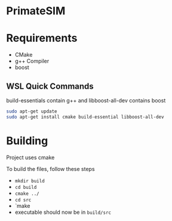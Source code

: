 # PrimateSIM

# Requirements

- CMake
- g++ Compiler
- boost

## WSL Quick Commands

build-essentials contain g++ and libboost-all-dev contains boost
```bash
sudo apt-get update
sudo apt-get install cmake build-essential libboost-all-dev
```

# Building

Project uses cmake

To build the files, follow these steps

- `mkdir build`
- `cd build`
- `cmake ../`
- `cd src`
- `make
- executable should now be in `build/src`
